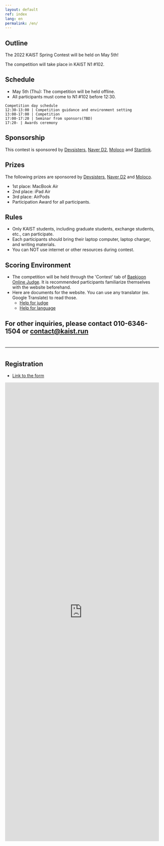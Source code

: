 ```yaml
---
layout: default
ref: index
lang: en
permalink: /en/
---
```


## Outline

The 2022 KAIST Spring Contest will be held on May 5th!


The competition will take place in KAIST N1 #102.

## Schedule

- May 5th (Thu): The competition will be held offline.
- All participants must come to N1 #102 before 12:30.
```
Competition day schedule
12:30-13:00 | Competition guidance and environment setting
13:00-17:00 | Competition
17:00-17:20 | Seminar from sponsors(TBD)
17:20- | Awards ceremony
```

## Sponsorship

This contest is sponsored by [Devsisters](https://www.devsisters.com/), [Naver D2](https://d2.naver.com), [Moloco](https://www.moloco.com/en/) and [Startlink](http://startlink.io).

## Prizes

The following prizes are sponsored by [Devsisters](https://www.devsisters.com/), [Naver D2](https://d2.naver.com) and [Moloco](https://www.moloco.com/en/).

- 1st place: MacBook Air 
- 2nd place: iPad Air
- 3rd place: AirPods
- Participation Award for all participants.

## Rules

- Only KAIST students, including graduate students, exchange students, etc., can participate.
- Each participants should bring their laptop computer, laptop charger, and writing materials.
- You can NOT use internet or other resources during contest.

## Scoring Environment

- The competition will be held through the 'Contest' tab of [Baekjoon Online Judge](https://www.acmicpc.net/). It is recommended participants familiarize themselves with the website beforehand.
- Here are documents for the website. You can use any translator (ex. Google Translate) to read those.
  - [Help for judge](https://www.acmicpc.net/help/judge)
  - [Help for language](https://www.acmicpc.net/help/language)

## For other inquiries, please contact 010-6346-1504 or contact@kaist.run

<hr style="margin-top: 40px; margin-bottom: 40px; border: solid; border-width: 0; border-bottom: 1px solid #e8e8e8;"/>

## Registration

- [Link to the form](https://forms.gle/vfQzLAQhLSdhMcWs7)
<iframe src="https://docs.google.com/forms/d/e/1FAIpQLScMyzcpJJuazlSmT0wtGU4zuFbLkekcYsb2p-kw57i8EKJEpg/viewform" frameborder="0" width="100%" height="1500px"></iframe>
